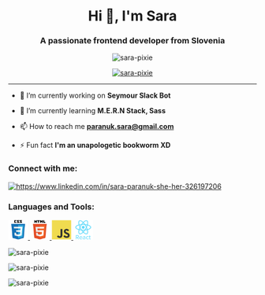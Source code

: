<h1 align="center">Hi 👋, I'm Sara</h1>
<h3 align="center">A passionate frontend developer from Slovenia</h3>

<p align="center"> <img src="https://komarev.com/ghpvc/?username=sara-pixie&label=Profile%20views&color=0e75b6&style=flat" alt="sara-pixie" /> </p>

<p align="center"> <a href="https://github.com/ryo-ma/github-profile-trophy"><img src="https://github-profile-trophy.vercel.app/?username=sara-pixie" alt="sara-pixie" /></a> </p><hr />

- 🔭 I’m currently working on **Seymour Slack Bot**

- 🌱 I’m currently learning **M.E.R.N Stack, Sass**

- 📫 How to reach me **paranuk.sara@gmail.com**

- ⚡ Fun fact **I'm an unapologetic bookworm XD**

<h3 align="left">Connect with me:</h3>
<p align="left">
<a href="https://linkedin.com/in/https://www.linkedin.com/in/sara-paranuk-she-her-326197206" target="blank"><img align="center" src="https://raw.githubusercontent.com/rahuldkjain/github-profile-readme-generator/master/src/images/icons/Social/linked-in-alt.svg" alt="https://www.linkedin.com/in/sara-paranuk-she-her-326197206" height="30" width="40" /></a>
</p>

<h3 align="left">Languages and Tools:</h3>
<p align="left"> <a href="https://www.w3schools.com/css/" target="_blank" rel="noreferrer"> <img src="https://raw.githubusercontent.com/devicons/devicon/master/icons/css3/css3-original-wordmark.svg" alt="css3" width="40" height="40"/> </a> <a href="https://www.w3.org/html/" target="_blank" rel="noreferrer"> <img src="https://raw.githubusercontent.com/devicons/devicon/master/icons/html5/html5-original-wordmark.svg" alt="html5" width="40" height="40"/> </a> <a href="https://developer.mozilla.org/en-US/docs/Web/JavaScript" target="_blank" rel="noreferrer"> <img src="https://raw.githubusercontent.com/devicons/devicon/master/icons/javascript/javascript-original.svg" alt="javascript" width="40" height="40"/> </a> <a href="https://reactjs.org/" target="_blank" rel="noreferrer"> <img src="https://raw.githubusercontent.com/devicons/devicon/master/icons/react/react-original-wordmark.svg" alt="react" width="40" height="40"/> </a> </p>

<p><img align="left" src="https://github-readme-stats.vercel.app/api/top-langs?username=sara-pixie&show_icons=true&locale=en&layout=compact" alt="sara-pixie" /></p><br />

<p><img align="left" src="https://github-readme-stats.vercel.app/api?username=sara-pixie&show_icons=true&locale=en" alt="sara-pixie" /></p><br />

<p><img align="left" src="https://github-readme-streak-stats.herokuapp.com/?user=sara-pixie&" alt="sara-pixie" /></p>

